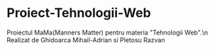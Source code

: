 # Proiect-Tehnologii-Web
Proiectul MaMa(Manners Matter) pentru materia "Tehnologii Web".\n
Realizat de Ghidoarca Mihail-Adrian si Pletosu Razvan

